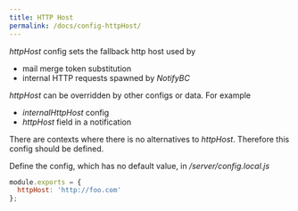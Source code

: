 ```yaml
---
title: HTTP Host
permalink: /docs/config-httpHost/
---
```


_httpHost_ config sets the fallback http host used by

- mail merge token substitution
- internal HTTP requests spawned by _NotifyBC_

_httpHost_ can be overridden by other configs or data. For example

- _internalHttpHost_ config
- _httpHost_ field in a notification

There are contexts where there is no alternatives to _httpHost_. Therefore this config should be defined.

Define the config, which has no default value, in _/server/config.local.js_

```js
module.exports = {
  httpHost: 'http://foo.com'
};
```

